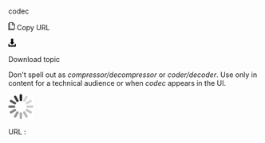# 

codec

![Copy URL](media/codec/Copy.png)
Copy URL

![Download](media/codec/Download.png)

Download topic

Don't spell out as *compressor/decompressor* or *coder/decoder*. Use only in content for a technical audience or when *codec* appears in the UI.

![In progress](media/codec/activity-large.gif)

URL :
